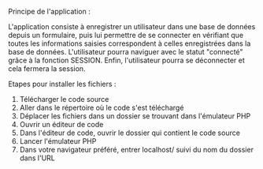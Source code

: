 
Principe de l'application : 

L'application consiste à enregistrer un utilisateur dans une base de données depuis un formulaire, puis lui permettre de se connecter en vérifiant
que toutes les informations saisies correspondent à celles enregistrées dans la base de données. L'utilisateur pourra naviguer avec le statut "connecté" grâce 
à la fonction SESSION. Enfin, l'utilisateur pourra se déconnecter et cela fermera la session.


Etapes pour installer les fichiers :

1. Télécharger le code source
2. Aller dans le répertoire où le code s'est téléchargé
3. Déplacer les fichiers dans un dossier se trouvant dans l'émulateur PHP
4. Ouvrir un éditeur de code
5. Dans l'éditeur de code, ouvrir le dossier qui contient le code source
6. Lancer l'émulateur PHP
7. Dans votre navigateur préféré, entrer localhost/ suivi du nom du dossier dans l'URL
